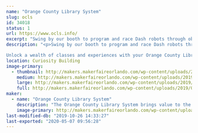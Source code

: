 ```yaml
---
name: "Orange County Library System"
slug: ocls
id: 34018
status: 1
url: https://www.ocls.info/
excerpt: "Swing by our booth to program and race Dash robots through obstacle courses and mazes. See if you can beat the clock and race to the top of the leader board! "
description: "<p>Swing by our booth to program and race Dash robots through obstacle courses and mazes. See if you can beat the clock and race to the top of the leader board! 

Unlock a wealth of classes and experiences with your Orange County Library card.Learn about our technology and fiber arts programs, including digital media and web design, coding and robotics, as well as sewing, knitting and crochet."
location: Curiosity Building
image-primary:
  - thumbnail: http://makers.makerfaireorlando.com/wp-content/uploads/2019/07/Dash-Robots-150x150.jpg
    medium: http://makers.makerfaireorlando.com/wp-content/uploads/2019/07/Dash-Robots-300x200.jpg
    large: http://makers.makerfaireorlando.com/wp-content/uploads/2019/07/Dash-Robots-1024x683.jpg
    full: http://makers.makerfaireorlando.com/wp-content/uploads/2019/07/Dash-Robots.jpg
maker:
  - name: "Orange County Library System"
    description: "The Orange County Library System brings value to the residents of the district through collections, staff, services and facilities. The Library connects our changing community to the evolving world of ideas, information and technology. Through continuous innovation, the Orange County Library System will create a well informed, well connected community, making Orange County a great place to live, learn, work, and play."
    image-primary: http://makers.makerfaireorlando.com/wp-content/uploads/2017/07/Square_Logo.gif
last-modified-db: "2019-10-26 14:33:27"
last-exported: "2020-05-07 09:56:28"
---
```

